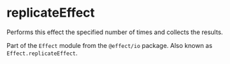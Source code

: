 # replicateEffect

Performs this effect the specified number of times and collects the
results.

Part of the `Effect` module from the `@effect/io` package. Also known as `Effect.replicateEffect`.
